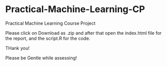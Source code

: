Practical-Machine-Learning-CP
=============================

Practical Machine Learning Course Project

Please click on Download as .zip and after that open the index.html file for the report, and the script.R for the code.

THank you!

Please be Gentle while assessing!
